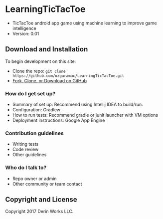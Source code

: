 # LearningTicTacToe
* TicTacToe android app game using machine learning to improve game intelligence
* Version: 0.01

## Download and Installation

To begin development on this site:
* Clone the repo: `git clone https://github.com/ozguramac/LearningTicTacToe.git`
* [Fork, Clone, or Download on GitHub](https://github.com/ozguramac/LearningTicTacToe)

### How do I get set up? ###

* Summary of set up: Recommend using Intellij IDEA to build/run.
* Configuration: Gradlew
* How to run tests: Recommend gradle or junit launcher with VM options
* Deployment instructions: Google App Engine

### Contribution guidelines ###

* Writing tests
* Code review
* Other guidelines

### Who do I talk to? ###

* Repo owner or admin
* Other community or team contact

## Copyright and License

Copyright 2017 Derin Works LLC.
